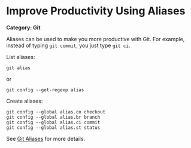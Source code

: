 # Improve Productivity Using Aliases

__Category: Git__

Aliases can be used to make you more productive with Git. For example, instead of typing `git commit`, you just type `git ci`.

List aliases:

```shell
git alias
```

or

```shell
git config --get-regexp alias
```

Create aliases:

```shell
git config --global alias.co checkout
git config --global alias.br branch
git config --global alias.ci commit
git config --global alias.st status
```

See [Git Aliases](https://git-scm.com/book/en/v2/Git-Basics-Git-Aliases) for more details.